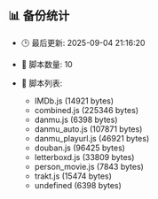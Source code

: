 ## 📊 备份统计

- 🕒 最后更新: 2025-09-04 21:16:20
- 📁 脚本数量: 10
- 📄 脚本列表:

  - IMDb.js (14921 bytes)
  - combined.js (225346 bytes)
  - danmu.js (6398 bytes)
  - danmu_auto.js (107871 bytes)
  - danmu_playurl.js (46921 bytes)
  - douban.js (96425 bytes)
  - letterboxd.js (33809 bytes)
  - person_movie.js (7843 bytes)
  - trakt.js (15474 bytes)
  - undefined (6398 bytes)
